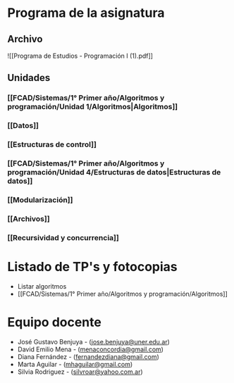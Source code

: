 # Programa de la asignatura
## Archivo
![[Programa de Estudios - Programación I (1).pdf]]
## Unidades
### [[FCAD/Sistemas/1° Primer año/Algoritmos y programación/Unidad 1/Algoritmos|Algoritmos]]
### [[Datos]]
### [[Estructuras de control]]
### [[FCAD/Sistemas/1° Primer año/Algoritmos y programación/Unidad 4/Estructuras de datos|Estructuras de datos]]
### [[Modularización]]
### [[Archivos]]
### [[Recursividad y concurrencia]]
# Listado de TP's y fotocopias
- Listar algoritmos
- [[FCAD/Sistemas/1° Primer año/Algoritmos y programación/Algoritmos]]
# Equipo docente
- José Gustavo Benjuya - (jose.benjuya@uner.edu.ar)
- David Emilio Mena - (menaconcordia@gmail.com)
- Diana Fernández - (fernandezdiana@gmail.com)
- Marta Aguilar - (mhaguilar@gmail.com)
- Silvia Rodriguez - (silvroar@yahoo.com.ar)